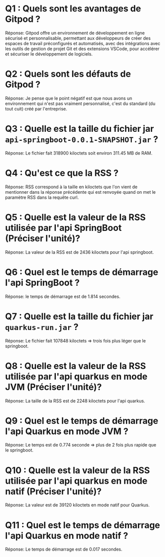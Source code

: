 # Q1 : Quels sont  les avantages de Gitpod ?
Réponse: Gitpod offre un environnement de développement en ligne sécurisé et personnalisable, permettant aux développeurs de créer des espaces de travail préconfigurés et automatisés, avec des intégrations avec les outils de gestion de projet Git et des extensions VSCode, pour accélérer et sécuriser le développement de logiciels.

# Q2 : Quels sont les défauts de Gitpod ?
Réponse: Je pense que le point négatif est que nous avons un environnement qui n'est pas vraiment personnalisé, c'est du standard (du tout cuit) créé par l'entreprise.

# Q3 : Quelle est la taille du fichier jar `api-springboot-0.0.1-SNAPSHOT.jar` ?
Réponse: Le fichier fait 318900 kiloctets soit environ 311.45 MB de RAM.

# Q4 : Qu'est ce que  la RSS ?
Réponse: RSS correspond à la taille en kiloctets que l'on vient de mentionner dans la réponse précédente qui est renvoyée quand on met le paramètre RSS dans la requête curl.

# Q5 : Quelle est la valeur de la RSS utilisée par l'api SpringBoot (Préciser l'unité)?
Réponse: La valeur de la RSS est de 2436 kiloctets pour l'api springboot.

# Q6 : Quel est le temps de démarrage l'api SpringBoot ?
Réponse: le temps de démarrage est de 1.814 secondes.

# Q7 : Quelle est la taille du fichier jar `quarkus-run.jar` ?
Réponse: Le fichier fait 107848 kiloctets => trois fois plus léger que le springboot.

# Q8 : Quelle est la valeur de la RSS utilisée par l'api quarkus en mode JVM (Préciser l'unité)?
Réponse: La taille de la RSS est de 2248 kiloctets pour l'api quarkus.

# Q9 : Quel est le temps de démarrage l'api Quarkus en mode JVM ?
Réponse: Le temps est de 0.774 seconde => plus de 2 fois plus rapide que le springboot.

# Q10 : Quelle est la valeur de la RSS utilisée par l'api quarkus en mode natif (Préciser l'unité)?
Réponse: La valeur est de 39120 kiloctets en mode natif pour Quarkus.

# Q11 : Quel est le temps de démarrage l'api Quarkus en mode natif ?
Réponse: Le temps de démarrage est de 0.017 secondes.